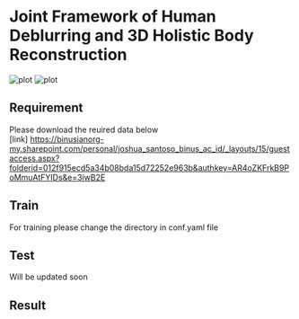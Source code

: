 # Joint Framework of Human Deblurring and 3D Holistic Body Reconstruction

![plot](https://github.com/joshuajano/joint_framework/blob/main/TrainDeb2.png)
![plot](https://github.com/joshuajano/joint_framework/blob/main/train3D2.png)
## Requirement
Please download the reuired data below \
[link] https://binusianorg-my.sharepoint.com/personal/joshua_santoso_binus_ac_id/_layouts/15/guestaccess.aspx?folderid=012f915ecd5a34b08bda15d72252e963b&authkey=AR4oZKFrkB9PoMmuAtFYIDs&e=3iwB2E

## Train
For training please change the directory in conf.yaml file


## Test
Will be updated soon

## Result


